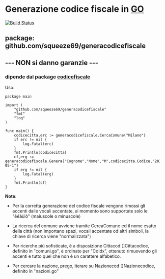 # Generazione codice fiscale in  [GO](https://golang.org)
[![Build Status](https://travis-ci.org/squeeze69/generacodicefiscale.svg?branch=master)](https://travis-ci.org/squeeze69/generacodicefiscale)
## **package**: github.com/squeeze69/generacodicefiscale
## --- NON si danno garanzie ---
### dipende dal package [codicefiscale](https://github.com/squeeze69/codicefiscale)

Uso:

```
package main

import (
	"github.com/squeeze69/generacodicefiscale"
	"fmt"
	"log"
)

func main() {
	codicecitta,erc := generacodicefiscale.CercaComune("Milano")
	if erc != nil {
		log.Fatal(erc)
	}
	fmt.Println(codicecitta)
	cf,erg := generacodicefiscale.Genera("Cognome","Nome","M",codicecitta.Codice,"2017-05-1")
	if erg != nil {
		log.Fatal(erg)
	}
	fmt.Println(cf)
}
```

**Note:**

- Per la corretta generazione del codice fiscale vengono rimossi gli accenti dalle vocali accentate, al momento sono supportate solo le "èéàùìò" (maiuscole o minuscole)

- La ricerca del comune avviene tramite CercaComune ed il nome esatto della città (non importano spazi, vocali accentate od altri simboli, la chiave di ricerca viene "normalizzata")

- Per ricerche più sofisticate, è a disposizione Cittacod []Cittacodice, definito in "comuni.go", è ordinato per "CoIdx", ottenuto rimuovendo gli accenti e tutto quel che non è un carattere alfabetico.

- Per cercare la nazione, prego, iterare su Nazionecod []Nazionecodice, definito in "nazioni.go"